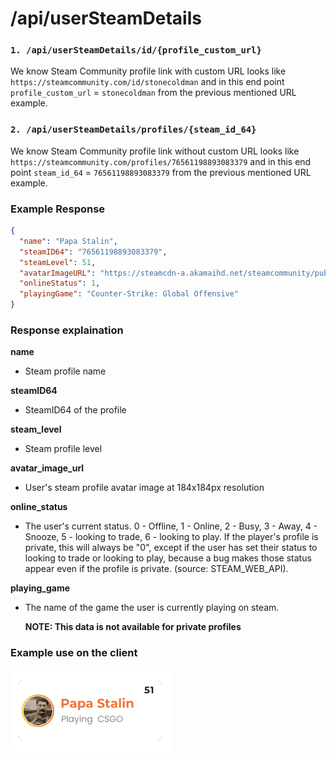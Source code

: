 # /api/userSteamDetails

### `1. /api/userSteamDetails/id/{profile_custom_url}`

We know Steam Community profile link with custom URL looks like `https://steamcommunity.com/id/stonecoldman` and in this end point `profile_custom_url` = `stonecoldman` from the previous mentioned URL example.

### `2. /api/userSteamDetails/profiles/{steam_id_64}`

We know Steam Community profile link without custom URL looks like `https://steamcommunity.com/profiles/76561198893083379` and in this end point `steam_id_64` = `76561198893083379` from the previous mentioned URL example.

### Example Response

```json
{
  "name": "Papa Stalin",
  "steamID64": "76561198893083379",
  "steamLevel": 51,
  "avatarImageURL": "https://steamcdn-a.akamaihd.net/steamcommunity/public/images/avatars/63/630df3a759d8a2e56d1141138fac4ce20f26f347_full.jpg",
  "onlineStatus": 1,
  "playingGame": "Counter-Strike: Global Offensive"
}
```

### Response explaination

**name**

- Steam profile name

**steamID64**

- SteamID64 of the profile

**steam_level**

- Steam profile level

**avatar_image_url**

- User's steam profile avatar image at 184x184px resolution

**online_status**

- The user's current status. 0 - Offline, 1 - Online, 2 - Busy, 3 - Away, 4 - Snooze, 5 - looking to trade, 6 - looking to play. If the player's profile is private, this will always be "0", except if the user has set their status to looking to trade or looking to play, because a bug makes those status appear even if the profile is private. (source: STEAM_WEB_API).

**playing_game**

- The name of the game the user is currently playing on steam.

  **NOTE: This data is not available for private profiles**

### Example use on the client

<img src="./images/sidebar_profile_card.png">
